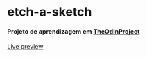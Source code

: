 # etch-a-sketch
#### Projeto de aprendizagem em [TheOdinProject](https://www.theodinproject.com/paths/foundations/courses/foundations/lessons/etch-a-sketch-project)

[Live preview](https://vimarteleto.github.io/etch-a-sketch/)
